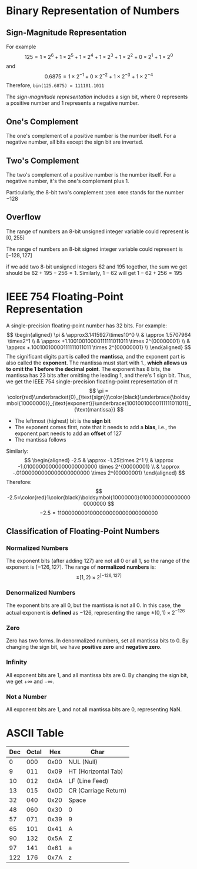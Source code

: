 # Binary Representation of Numbers
## Sign-Magnitude Representation
For example
$$
125= 1 \times 2^6 + 1 \times 2^5+ 1 \times 2^4 + 1 \times 2^3 + 1 \times 2^2 + 0 \times 2^1 + 1 \times 2^0
$$
and
$$
0.6875 = 1 \times 2^{-1} + 0 \times 2^{-2} + 1 \times 2^{-3} + 1 \times 2^{-4} 
$$
Therefore, `bin(125.6875) = 111101.1011`

The *sign-magnitude representation* includes a sign bit, where $0$ represents a positive number and $1$ represents a negative number.
## One's Complement
The one's complement of a positive number is the number itself. For a negative number, all bits except the sign bit are inverted.

## Two's Complement
The two's complement of a positive number is the number itself. For a negative number, it's the one's complement plus 1.

Particularly, the 8-bit two's complement `1000 0000` stands for the number $-128$

## Overflow
The range of numbers an 8-bit unsigned integer variable could represent is $[0,255]$

The range of numbers an 8-bit signed integer variable could represent is $[-128, 127]$

if we add two 8-bit unsigned integers $62$ and $195$ together, the sum we get should be $62+195-256 = 1$. Similarly, $1-62$ will get $1-62+256 = 195$
# IEEE 754 Floating-Point Representation
A single-precision floating-point number has 32 bits.
For example:
$$
\begin{aligned}
\pi  & \approx3.1415927\times10^0  \\
 & \approx 1.5707964 \times2^1 \\
 & \approx +1.10010010000111111011011 \times 2^{00000001} \\
& \approx +.10010010000111111011011 \times 2^{00000001} \\
\end{aligned}
$$
The significant digits part is called the **mantissa**, and the exponent part is also called the **exponent**.
The mantissa must start with $1.$, **which allows us to omit the $1$ before the decimal point**.
The exponent has 8 bits, the mantissa has 23 bits after omitting the leading 1, and there's 1 sign bit.
Thus, we get the IEEE 754 single-precision floating-point representation of $\pi$:
$$
\pi = \color{red}\underbracket{0}_{\text{sign}}\color{black}\underbrace{\boldsymbol{10000000}}_{\text{exponent}}\underbrace{10010010000111111011011}_{\text{mantissa}}
$$
- The leftmost (highest) bit is the **sign bit**
- The exponent comes first, note that it needs to add a **bias**, i.e., the exponent part needs to add an **offset** of $127$
- The mantissa follows

Similarly:
$$
\begin{aligned}
-2.5  & \approx -1.25\times 2^1 \\
 & \approx -1.01000000000000000000000 \times 2^{00000001} \\
& \approx -.01000000000000000000000 \times 2^{00000001}
\end{aligned}
$$
Therefore:
$$
-2.5=\color{red}1\color{black}\boldsymbol{10000000}01000000000000000000000
$$
$$
-2.5=1 10000000 01000000000000000000000
$$

## Classification of Floating-Point Numbers
### Normalized Numbers
The exponent bits (after adding 127) are not all 0 or all 1, so the range of the exponent is $[-126,127]$. The range of **normalized numbers** is:
$$
\pm [1,2) \times 2^{[-126,127]}
$$

### Denormalized Numbers
The exponent bits are all 0, but the mantissa is not all 0.
In this case, the actual exponent is **defined** as $-126$, representing the range $\pm (0,1)\times 2^{-126}$

### Zero
Zero has two forms. In denormalized numbers, set all mantissa bits to 0. By changing the sign bit, we have **positive zero** and **negative zero**.

### Infinity
All exponent bits are 1, and all mantissa bits are 0. By changing the sign bit, we get $+\infty$ and $-\infty$.

### Not a Number
All exponent bits are 1, and not all mantissa bits are 0, representing $\text{NaN}$.

# ASCII Table

| Dec | Octal | Hex | Char |
|---|---|---|---|
| $0$  | $000$  | 0x00 | NUL (Null) |
| $9$  | $011$  | 0x09 | HT (Horizontal Tab) |
| $10$ | $012$  | 0x0A | LF (Line Feed) |
| $13$ | $015$  | 0x0D | CR (Carriage Return) |
| $32$ | $040$  | 0x20 | Space |
| $48$ | $060$  | 0x30 | 0 |
| $57$ | $071$  | 0x39 | 9 |
| $65$ | $101$  | 0x41 | A |
| $90$ | $132$  | 0x5A | Z |
| $97$ | $141$  | 0x61 | a |
| $122$ | $176$  | 0x7A | z |
